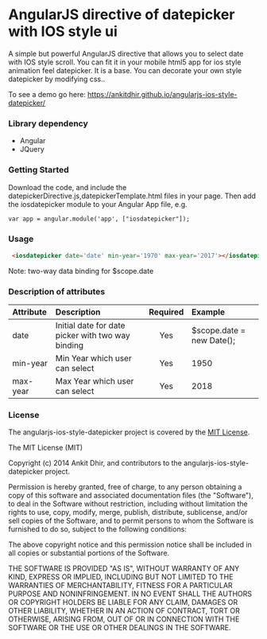 AngularJS directive of datepicker with IOS style ui
===================================================

A simple but powerful AngularJS directive that allows you to select date with IOS style scroll. You can fit it in your mobile html5 app for ios style animation feel datepicker. It is a base. You can decorate your own style datepicker by modifying css..


To see a demo go here: https://ankitdhir.github.io/angularjs-ios-style-datepicker/

### Library dependency
* Angular
* JQuery

### Getting Started
Download the code, and include the datepickerDirective.js,datepickerTemplate.html files in your page. Then add the iosdatepicker module to your Angular App file, e.g.
```html
var app = angular.module('app', ["iosdatepicker"]);
```

### Usage

```html
 <iosdatepicker date='date' min-year='1970' max-year='2017'></iosdatepicker>
```

Note: two-way data binding for $scope.date

### Description of attributes
| Attribute        | Description           | Required | Example  |
| :------------- |:-------------| :-----:| :-----|
| date | Initial date for date picker with two way binding | Yes | $scope.date = new Date(); |
| min-year | Min Year which user can select | Yes | 1950 |
| max-year | Max Year which user can select | Yes | 2018 |


### License
The angularjs-ios-style-datepicker project is covered by the [MIT License](http://opensource.org/licenses/MIT "MIT License").

The MIT License (MIT)

Copyright (c) 2014 Ankit Dhir, and contributors to the angularjs-ios-style-datepicker project.

Permission is hereby granted, free of charge, to any person obtaining a copy
of this software and associated documentation files (the "Software"), to deal
in the Software without restriction, including without limitation the rights
to use, copy, modify, merge, publish, distribute, sublicense, and/or sell
copies of the Software, and to permit persons to whom the Software is
furnished to do so, subject to the following conditions:

The above copyright notice and this permission notice shall be included in
all copies or substantial portions of the Software.

THE SOFTWARE IS PROVIDED "AS IS", WITHOUT WARRANTY OF ANY KIND, EXPRESS OR
IMPLIED, INCLUDING BUT NOT LIMITED TO THE WARRANTIES OF MERCHANTABILITY,
FITNESS FOR A PARTICULAR PURPOSE AND NONINFRINGEMENT. IN NO EVENT SHALL THE
AUTHORS OR COPYRIGHT HOLDERS BE LIABLE FOR ANY CLAIM, DAMAGES OR OTHER
LIABILITY, WHETHER IN AN ACTION OF CONTRACT, TORT OR OTHERWISE, ARISING FROM,
OUT OF OR IN CONNECTION WITH THE SOFTWARE OR THE USE OR OTHER DEALINGS IN
THE SOFTWARE.

